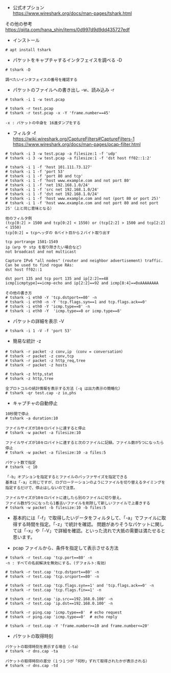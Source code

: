 * 公式オプション  
https://www.wireshark.org/docs/man-pages/tshark.html

その他の参考  
https://qiita.com/hana_shin/items/0d997d9d9dd435727edf

* インストール
```
# apt install tshark
```

* パケットをキャプチャするインタフェイスを調べる -D
```
# tshark -D

調べたいインタフェイスの番号を確認する
```

* パケットのファイルへの書き出し -w、読み込み -r 
```
# tshark -i 1 -w test.pcap

# tshark -r test.pcap
# tshark -r test.pcap -x -Y 'frame.number==45'

-x : パケットの中身を 16進ダンプをする
```

* フィルタ -f  
https://wiki.wireshark.org/CaptureFilters#CaptureFilters-1  
https://www.wireshark.org/docs/man-pages/pcap-filter.html
```
# tshark -i 3 -w test.pcap -a filesize:1 -f 'udp'
# tshark -i 3 -w test.pcap -a filesize:1 -f 'dst host ff02::1:2'

# tshark -i 1 -f 'host 101.111.73.127'
# tshark -i 1 -f 'port 53'
# tshark -i 1 -f 'port 80 and tcp'
# tshark -i 1 -f 'host www.example.com and not port 80'
# tshark -i 1 -f 'net 192.168.1.0/24'
# tshark -i 1 -f 'src net 192.168.1.0/24'
# tshark -i 1 -f 'dst net 192.168.1.0/24'
# tshark -i 1 -f 'host www.example.com and not (port 80 or port 25)'
# tshark -i 1 -f 'host www.example.com and not port 80 and not port 25'（上と同じ意味となる）

他のフィルタ例
(tcp[0:2] > 1500 and tcp[0:2] < 1550) or (tcp[2:2] > 1500 and tcp[2:2] < 1550)
tcp[0:2] = tcpヘッダの 0バイト目から２バイト取り出す

tcp portrange 1501-1549
ip（arp や stp を取り除きたい場合など）
not broadcast and not multicast

Capture IPv6 "all nodes" (router and neighbor advertisement) traffic. Can be used to find rogue RAs: 
dst host ff02::1

dst port 135 and tcp port 135 and ip[2:2]==48
icmp[icmptype]==icmp-echo and ip[2:2]==92 and icmp[8:4]==0xAAAAAAAA

その他の書き方
# tshark -i eth0 -Y 'tcp.dstport==80' -n
# tshark -i eth0 -n -Y 'tcp.flags.syn==1 and tcp.flags.ack==0'
# tshark -i eth0 -Y 'icmp.type==8' -n
# tshark -i eth0 -Y  'icmp.type==0 or icmp.type==8'
```

* パケットの詳細を表示 -V
```
# tshark -i 1 -V -f 'port 53'
```

* 簡易な統計 -z
```
# tshark -r packet -z conv,ip （conv = conversation）
# tshark -r packet -z conv,tcp
# tshark -r packet -z http_req,tree
# tshark -r packet -z hosts

# tshark -z http,stat
# tshark -z http,tree

全プロトコルの統計情報を表示する方法（-q は出力表示の簡略化）
# tshark -qr test.cap -z io,phs
```

* キャプチャの自動停止
```
10秒間で停止
# tshark -a duration:10

ファイルサイズが10キロバイトに達すると停止
# tshark -w packet -a filesize:10

ファイルサイズが10キロバイトに達すると次のファイルに記録。ファイル数が5つになったら停止
# tshark -w packet -a filesize:10 -a files:5

パケット数で指定
# tshark -c 10

「-b」オプションを指定するとファイルのバッファサイズを指定できる
基本は「-a」と同じですが、ログローテーションのようにファイルを切り替えるタイミングを指定するだけで、停止はしないので注意。

ファイルサイズが10キロバイトに達したら別のファイルに切り替え。
ファイル数が5つになったら1番古いファイルを削除して新しいファイルで上書きする
# tshark -w packet -b filesize:10 -b files:5
```

* 基本的には「-f」で取得したいデータをフィルタして、「-a」でファイルに取得する時間を指定。「-z」で統計を確認。
問題がありそうなパケットに関しては「-x」や「-V」で詳細を確認。といった流れで大抵の需要は満たせると思います。

* pcap ファイルから、条件を指定して表示させる方法
```
# tshark -r test.cap 'tcp.port==80' -n
-n : すべての名前解決を無効にする。(デフォルト:有効）

# tshark -r test.cap 'tcp.dstport==80' -n
# tshark -r test.cap 'tcp.srcport==80' -n

# tshark -r test.cap 'tcp.flags.syn==1' and 'tcp.flags.ack==0' -n
# tshark -r test.cap 'tcp.flags.fin==1' -n

# tshark -r test.cap 'ip.src==192.168.0.100' -n
# tshark -r test.cap 'ip.dst==192.168.0.100' -n

# tshark -r ping.cap 'icmp.type==8'  # echo request
# tshark -r ping.cap 'icmp.type==0'  # echo reply

# tshark -r test.cap -Y 'frame.number>=10 and frame.number<=20'
```

* パケットの取得時刻
```
パケットの取得時刻を表示する場合（-ta）
# tshark -r dns.cap -ta

パケットの取得時刻の差分（１つ１つが「何秒」ずれて取得されたかが表示される）
# tshark -r dns.cap -td

```
